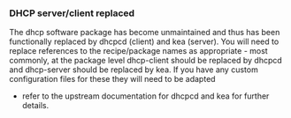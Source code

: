### DHCP server/client replaced

The dhcp software package has become unmaintained and thus has been functionally
replaced by dhcpcd (client) and kea (server). You will need to replace references
to the recipe/package names as appropriate - most commonly, at the package level
dhcp-client should be replaced by dhcpcd and dhcp-server should be replaced by kea.
If you have any custom configuration files for these they will need to be adapted
- refer to the upstream documentation for dhcpcd and kea for further details.
